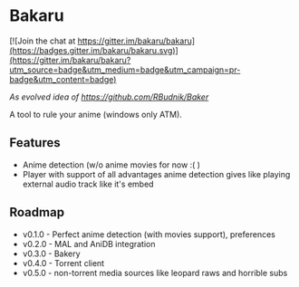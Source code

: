 # Bakaru

[![Join the chat at https://gitter.im/bakaru/bakaru](https://badges.gitter.im/bakaru/bakaru.svg)](https://gitter.im/bakaru/bakaru?utm_source=badge&utm_medium=badge&utm_campaign=pr-badge&utm_content=badge)

_As evolved idea of https://github.com/RBudnik/Baker_

A tool to rule your anime (windows only ATM).

## Features

- Anime detection (w/o anime movies for now :( )
- Player with support of all advantages anime detection gives like playing external audio track like it's embed

## Roadmap

- v0.1.0 - Perfect anime detection (with movies support), preferences
- v0.2.0 - MAL and AniDB integration
- v0.3.0 - Bakery
- v0.4.0 - Torrent client
- v0.5.0 - non-torrent media sources like leopard raws and horrible subs
